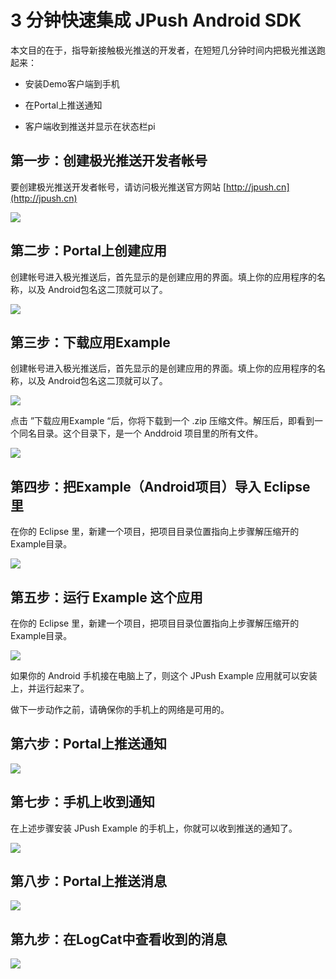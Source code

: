 # 3 分钟快速集成 JPush Android SDK
本文目的在于，指导新接触极光推送的开发者，在短短几分钟时间内把极光推送跑起来：

+ 安装Demo客户端到手机
 
+ 在Portal上推送通知

+ 客户端收到推送并显示在状态栏pi

## 第一步：创建极光推送开发者帐号
要创建极光推送开发者帐号，请访问极光推送官方网站 [http://jpush.cn](http://jpush.cn)

![](../image/jpush_app_register.png)
 
## 第二步：Portal上创建应用
创建帐号进入极光推送后，首先显示的是创建应用的界面。填上你的应用程序的名称，以及 Android包名这二顶就可以了。

![](../image/jpush_app_create.png)
## 第三步：下载应用Example
创建帐号进入极光推送后，首先显示的是创建应用的界面。填上你的应用程序的名称，以及 Android包名这二顶就可以了。

![](../image/jpush_app_detail.png)


点击 ”下载应用Example “后，你将下载到一个 .zip 压缩文件。解压后，即看到一个同名目录。这个目录下，是一个 Anddroid 项目里的所有文件。


![](../image/jpush_app_zipfile.png)


## 第四步：把Example（Android项目）导入 Eclipse 里

在你的 Eclipse 里，新建一个项目，把项目目录位置指向上步骤解压缩开的 Example目录。

![](../image/jpush_app_newprj.png)

## 第五步：运行 Example 这个应用
在你的 Eclipse 里，新建一个项目，把项目目录位置指向上步骤解压缩开的 Example目录。

![](../image/jpush_app_run.png)

如果你的 Android 手机接在电脑上了，则这个 JPush Example 应用就可以安装上，并运行起来了。

做下一步动作之前，请确保你的手机上的网络是可用的。


## 第六步：Portal上推送通知

![](../image/jpush_app_sendmsg.png)


## 第七步：手机上收到通知
在上述步骤安装 JPush Example 的手机上，你就可以收到推送的通知了。

![](../image/jpush_app_received.png)


## 第八步：Portal上推送消息

![](../image/Screenshot_13-4-10.png)

## 第九步：在LogCat中查看收到的消息

![](../image/Screenshot_13-4-10_log.png)





